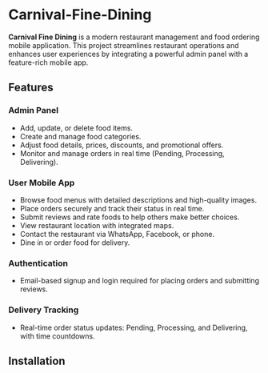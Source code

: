 # Carnival-Fine-Dining

**Carnival Fine Dining** is a modern restaurant management and food ordering mobile application. This project streamlines restaurant operations and enhances user experiences by integrating a powerful admin panel with a feature-rich mobile app. 

## Features  

### Admin Panel  
- Add, update, or delete food items.  
- Create and manage food categories.  
- Adjust food details, prices, discounts, and promotional offers.  
- Monitor and manage orders in real time (Pending, Processing, Delivering).  

### User Mobile App  
- Browse food menus with detailed descriptions and high-quality images.  
- Place orders securely and track their status in real time.  
- Submit reviews and rate foods to help others make better choices.  
- View restaurant location with integrated maps.  
- Contact the restaurant via WhatsApp, Facebook, or phone.  
- Dine in or order food for delivery.  

### Authentication  
- Email-based signup and login required for placing orders and submitting reviews.  

### Delivery Tracking  
- Real-time order status updates: Pending, Processing, and Delivering, with time countdowns.  

## Installation  
